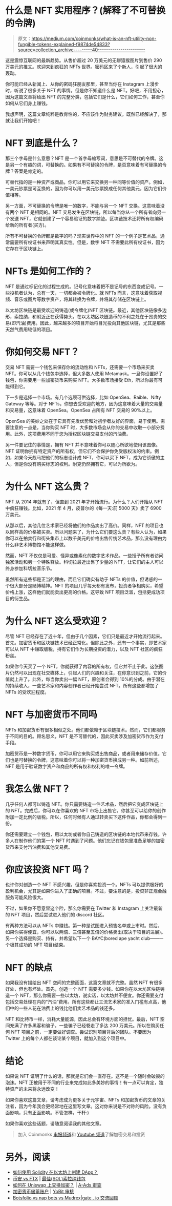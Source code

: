 # 什么是 NFT 实用程序？(解释了不可替换的令牌)

> 原文：<https://medium.com/coinmonks/what-is-an-nft-utility-non-fungible-tokens-explained-f9874de54833?source=collection_archive---------40----------------------->

这是震惊互联网的最新趋势。从售价超过 20 万美元的无聊猿猴图片到售价 290 万美元的推文。欢迎来到疯狂的 NFTs 世界。密码区来了个新人，引起了很大的轰动。

你可能已经从新闻上、从你的密码狂朋友那里，甚至当你在 Instagram 上漫步时，听说了很多关于 NFT 的事情。但是你不知道什么是 NFT。好吧，不用担心，因为这篇文章将给出 NFT 的完整分类，包括它们是什么，它们如何工作，甚至你如何从它们身上赚钱。

我想声明，这篇文章纯粹是教育性的，不应该作为财务建议。既然已经解决了，那就让我们开始吧！

# NFT 到底是什么？

那三个字母是什么意思？NFT 是一个首字母缩写词，意思是不可替代的令牌。这是另一个有趣的词，可替换的。如果有不可替换的令牌，是否意味着有可替换的令牌？答案是肯定的。

可替代指的是一种资产或商品，你可以用它来交换另一种同等价值的资产。例如，一美元钞票是可互换的，因为你可以用一美元钞票换成任何其他美元，因为它们价值相等。

另一方面，不可替换的令牌是唯一的数字，不能与另一个 NFT 交换。这意味着没有两个 NFT 是相同的。NFT 交易发生在区块链，所以每当你从一个所有者向另一个发送 NFT，它就创建了一个容易验证的数字踪迹。区块链技术还将所有权编码给新的所有者(买方)。

所有不可替换的令牌都是数字的吗？现实世界中的 NFT 的一个例子是艺术品，通常需要所有权证书来声明其真实性。但是，数字 NFT 不需要此所有权证书，因为它存在于区块链上。

# NFTs 是如何工作的？

NFT 是通过标记化的过程生成的。记号化意味着把不是记号的东西变成记号。一些投机者认为，总有一天，一切都会被令牌化。就 NFTs 而言，这意味着获取视频、音乐或图片等数字资产，将其转换为令牌，并将其存储在区块链上。

以太坊区块链是最受欢迎的铸造(或令牌化)NFT 区块链。最近，其他区块链像多边形，索拉纳，和附近正在获得势头。在以太坊区块链造币的不利之处在于昂贵的交易(即汽油)费用。因此，越来越多的项目开始将目光投向其他区块链，尤其是那些天然气费用较低的项目。

# 你如何交易 NFT？

交易 NFT 需要一个钱包来保存你的流动性和 NFTs，还需要一个市场来买卖 NFT。你可以从几个钱包中选择，但大多数人使用 Metamask。一旦你设置好了钱包，你需要用一些加密货币来购买 NFT。大多数市场接受 Eth，所以你最有可能得到它。

下一步是选择一个市场。有几个选项可供选择，比如 OpenSea、Raible、Nifty Gateway 等等。对于 NFTs，你想去受欢迎的地方，因为这意味着大量的交易量和交易量，这意味着 OpenSea。OpenSea 占所有 NFT 交易的 90%以上。

OpenSea 的美妙之处在于它具有先发优势和对初学者友好的界面，易于使用。需要注意的一点是，当你购买 NFT 时，大多数市场会从你的交易中收取一小部分费用。此外，这项费用不同于您为授权区块链交易支付的汽油费。

另一件要记住的事情是，拥有 NFT 并不意味着你可以随心所欲地使用该图像。NFT 证明你拥有特定资产的所有权，但它们不会保护你免受版权法的约束。例如，如果今天彪马把他们的标志设计成 NFT，你可以买下 NFT，成为它骄傲的主人，但是你没有购买标志的权利。耐克仍然拥有它，可以为所欲为。

# 为什么 NFT 这么贵？

NFT 从 2014 年就有了，但直到 2021 年才开始流行。为什么？人们开始从 NFT 中疯狂赚钱。比如，2021 年 4 月，皮普尔的《每一天:前 5000 天》卖了 6900 万美元。

从那以后，其他几位艺术家已经将他们的作品卖出了高价。同样，NFT 的项目也以同样高的价格被买卖。所以问题来了，为什么它们要这么贵？有些人认为，如果你可以在拍卖行和街头集市上以数千美元的价格出售传统艺术品，那么没有理由为什么非艺术博物馆不能这样做。

然而，NFT 不仅仅是可爱、怪异或像素化的数字艺术作品。一些授予所有者访问独家活动和另一个特殊释放。科切拉最近出售了少量的 NFT，让它们的主人可以终身参加科切拉音乐节。

虽然所有这些都是正当的理由，而且它们确实有助于 NFTs 的价值，但诱惑的一个很大部分是赌博精神。NFT 的项目几乎每天都有发布，投资者争相购买，希望价格上涨，这样他们就能卖出更高的价格。这导致 NFT 项目泛滥，包括更成功项目的衍生品。

# 为什么 NFT 这么受欢迎？

尽管 NFT 已经存在了近十年，但由于几个因素，它们只是最近才开始流行起来。首先。加密货币和区块链技术已经正常化。但除此之外，还有一个事实，即艺术家可以从 NFT 中赚取版税，持有它们作为长期投资的潜力，以及 NFT 社区的疯狂粉丝。

如果你今天买了一个 NFT，你就获得了内容的所有权，但它并不止于此。这张图片仍然可以出现在社交媒体上，引起人们的兴趣和关注，在你意识到之前，它的价值就上升了。此外，每当你卖出一幅 NFT，原创者会得到 10%的分成。由于潜在的持续收入，一些艺术家和内容创作者已经开始尝试 NFT。所有这些都增加了 NFTs 的受欢迎程度。

# NFT 与加密货币不同吗

NFTs 和加密货币有很多相似之处。他们都依赖于区块链技术。然而，它们都服务于不同的目的。顾名思义，NFT 是不可替代的，因此买卖涉及加密货币作为支付手段。

加密货币是一种数字货币，你可以用它来购买或出售商品，或者用来储存价值。它们也是可替换的令牌，这意味着你可以将一种加密货币换成另一种。如前所述，NFT 是用于验证数字资产和商品的所有权和权利的唯一令牌。

# 我怎么做 NFT？

几乎任何人都可以铸造 NFT。你只需要铸造一件艺术品，然后把它变成区块链上的 NFT。完成后，你可以在你喜欢的 NFT 市场上出售它。你甚至可以给你的创作附加一定比例的版税。所以，任何时候有人通过转卖买下这件作品，你都会得到一份。

你还需要建立一个钱包，用以太坊或者你自己铸造的区块链的本地代币来存钱。许多人在制作他们的第一个 NFT 时遇到了问题。他们忘记在钱包里准备足够的加密货币来支付汽油费和其他交易费。

# 你应该投资 NFT 吗？

也许你对创造一个 NFT 不感兴趣，但是你喜欢投资一个。NFTs 可以提供极好的盈利机会，尤其是如果你进入了正确的项目。不过，要注意的是，投资非正规金融服务可能风险很大。

不过，如果你不愿意冒这个险，那么你需要在 Twitter 和 Instagram 上关注最新的 NFT 项目，然后尝试进入他们的 discord 社区。

有两种方法可以从 NFTs 中赚钱。第一种是试图进入预售名单或上市时。然后，如果你买得便宜，你可以以两倍、三倍甚至五倍的价格卖出(取决于项目的进展)。另一个选择是购买、持有，并希望以下一个 BAYC(bored ape yacht club——一个极其成功的 NFT 项目)结束。

# NFT 的缺点

如果我没有描绘出 NFT 空间的完整画面，这篇文章就不完整。虽然 NFT 有很多好处，但也有坏处。首先，创造一个 NFT 需要多少钱。如果你在以太坊区块链铸造一个 NFT，那么你需要一些以太坊，说实话，以太坊并不便宜。你还需要支付包括交易处理在内的“汽油”费用。所有这些都让三流艺术家的准入门槛有点高，他们中的一些人花在油费上的钱比他们卖艺术品的钱还多。

NFT 和比特币一样，消耗大量能源，因此总会有环境方面的担忧。最后，NFT 空间充满了许多黑客和骗子。一些骗子已经卷走了多达 200 万美元。所以在购买任何 NFT 项目之前，一定要做好调查。尝试识别项目背后的团队。不要因为 Twitter 上的每个人都在谈论某个项目，就加入到这个项目中。

# 结论

如果说 NFT 证明了什么的话，那就是它们会一直存在。这不是一个随时会破裂的泡沫。NFT 正被用于不同的行业来完成如此多美妙的事情！有一点可以肯定，独特资产的未来将永远改变！

如果你喜欢这篇文章，请考虑成为更多关于元宇宙、NFTs 和加密货币的文章的关注者，因为今年我会更经常地在这里写文章。这对你来说是不对称的风险。没有负面影响，只有正面影响。不管怎样，干杯:)

如果你喜欢这些话题，请随意阅读我的其他文章。

> 加入 Coinmonks [电报频道](https://t.me/coincodecap)和 [Youtube 频道](https://www.youtube.com/c/coinmonks/videos)了解加密交易和投资

# 另外，阅读

*   [如何使用 Solidity 在以太坊上创建 DApp？](https://coincodecap.com/create-a-dapp-on-ethereum-using-solidity)
*   [币安 vs FTX](https://coincodecap.com/binance-vs-ftx) | [最佳(SOL)索拉纳钱包](https://coincodecap.com/solana-wallets)
*   [如何在 Uniswap 上交换加密？](https://coincodecap.com/swap-crypto-on-uniswap) | [A-Ads 审查](https://coincodecap.com/a-ads-review)
*   [加密货币储蓄账户](/coinmonks/cryptocurrency-savings-accounts-be3bc0feffbf) | [YoBit 审核](/coinmonks/yobit-review-175464162c62)
*   [Botsfolio vs nap bots vs Mudrex](/coinmonks/botsfolio-vs-napbots-vs-mudrex-c81344970c02)|[gate . io 交流回顾](/coinmonks/gate-io-exchange-review-61bf87b7078f)